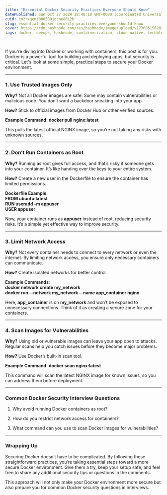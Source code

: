 ```yaml
---
title: "Essential Docker Security Practices Everyone Should Know"
datePublished: Sun Oct 27 2024 18:40:18 GMT+0000 (Coordinated Universal Time)
cuid: cm2rxqcni000509jqcne86i2h
slug: essential-docker-security-practices-everyone-should-know
cover: https://cdn.hashnode.com/res/hashnode/image/upload/v1730051562835/52e713bb-6c2e-4c64-9c84-94885255f15e.jpeg
tags: docker, devops, hashnode, containerization, cloud-native, techblog, cybersecurity-1, developer-tips, docker-container, 90daysofdevops, containersecurity, itsecurity

---
```


If you're diving into Docker or working with containers, this post is for you. Docker is a powerful tool for building and deploying apps, but security is critical. Let's look at some simple, practical steps to secure your Docker environment.

---

### 1\. Use Trusted Images Only

**Why?** Not all Docker images are safe. Some may contain vulnerabilities or malicious code. You don’t want a backdoor sneaking into your app.

**How?** Stick to official images from Docker Hub or other verified sources.

**Example Command**: **docker pull nginx:latest**

This pulls the latest official NGINX image, so you’re not taking any risks with unknown sources.

---

### 2\. Don’t Run Containers as Root

**Why?** Running as root gives full access, and that’s risky if someone gets into your container. It’s like handing over the keys to your entire system.

**How?** Create a new user in the Dockerfile to ensure the container has limited permissions.

**Dockerfile Example**:  
**FROM ubuntu:latest**  
**RUN useradd -m appuser**  
**USER appuser**

Now, your container runs as **appuser** instead of root, reducing security risks. It’s a simple yet effective way to improve security.

---

### 3\. Limit Network Access

**Why?** Not every container needs to connect to every network or even the internet. By limiting network access, you ensure only necessary containers can communicate.

**How?** Create isolated networks for better control.

**Example Commands**:  
**docker network create my\_network**  
**docker run --network my\_network --name app\_container nginx**

Here, **app\_container** is on **my\_network** and won’t be exposed to unnecessary connections. Think of it as creating a secure zone for your containers.

---

### 4\. Scan Images for Vulnerabilities

**Why?** Using old or vulnerable images can leave your app open to attacks. Regular scans help you catch issues before they become major problems.

**How?** Use Docker’s built-in scan tool.

**Example Command**: **docker scan nginx:latest**

This command will scan the latest NGINX image for known issues, so you can address them before deployment.

---

### Common Docker Security Interview Questions

1. Why avoid running Docker containers as root?
    
2. How do you restrict network access for containers?
    
3. What command can you use to scan Docker images for vulnerabilities?
    

---

### Wrapping Up

Securing Docker doesn’t have to be complicated. By following these straightforward practices, you’re taking essential steps toward a more secure Docker environment. Give them a try, keep your setup safe, and feel free to share any additional security tips or questions in the comments.

This approach will not only make your Docker environment more secure but also prepare you for common Docker security questions in interviews.